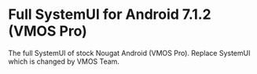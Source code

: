 # Full SystemUI for Android 7.1.2 (VMOS Pro)

The full SystemUI of stock Nougat Android (VMOS Pro). Replace SystemUI which is changed by VMOS Team.
